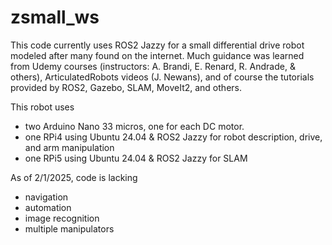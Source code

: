 # zsmall_ws
This code currently uses ROS2 Jazzy for a small differential drive robot modeled after many found on the internet. Much guidance was learned from Udemy courses (instructors: A. Brandi, E. Renard, R. Andrade, & others), ArticulatedRobots videos (J. Newans), and of course the tutorials provided by ROS2, Gazebo, SLAM, MoveIt2, and others.

This robot uses 
- two Arduino Nano 33 micros, one for each DC motor.
- one RPi4 using Ubuntu 24.04 & ROS2 Jazzy for robot description, drive, and arm manipulation
- one RPi5 using Ubuntu 24.04 & ROS2 Jazzy for SLAM

As of 2/1/2025, code is lacking
- navigation
- automation
- image recognition
- multiple manipulators


